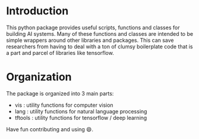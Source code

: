 # Introduction
This python package provides useful scripts, functions and classes for building AI systems. Many of these functions and classes are intended to be simple wrappers around other libraries and packages. This can save researchers from having to deal with a ton of clumsy boilerplate code that is a part and parcel of libraries like tensorflow. 

# Organization
The package is organized into 3 main parts:
- vis : utility functions for computer vision 
- lang : utility functions for natural language processing 
- tftools : utility functions for tensorflow / deep learning


Have fun contributing and using :smile:.

